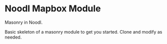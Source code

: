# Noodl Mapbox Module

Masonry in Noodl.

Basic skeleton of a masonry module to get you started. Clone and modify as needed.

